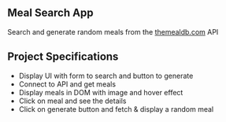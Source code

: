 ## Meal Search App

Search and generate random meals from the [themealdb.com](https://www.themealdb.com) API

## Project Specifications

- Display UI with form to search and button to generate
- Connect to API and get meals
- Display meals in DOM with image and hover effect
- Click on meal and see the details
- Click on generate button and fetch & display a random meal
